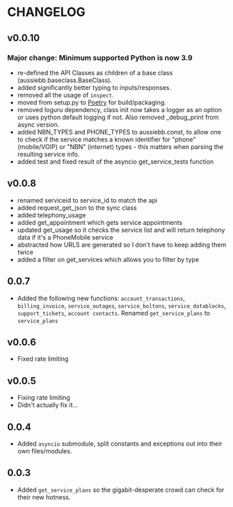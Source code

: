# CHANGELOG

## v0.0.10

### Major change: Minimum supported Python is now 3.9

   - re-defined the API Classes as children of a base class (aussiebb.baseclass.BaseClass).
   - added significantly better typing to inputs/responses.
   - removed all the usage of `inspect`.
   - moved from setup.py to [Poetry](https://python-poetry.org) for build/packaging.
   - removed loguru dependency, class init now takes a logger as an option or uses python default logging if not. Also removed _debug_print from async version.
   - added NBN_TYPES and PHONE_TYPES to aussiebb.const, to allow one to check if the service matches a known identifier for "phone" (mobile/VOIP) or "NBN" (internet) types - this matters when parsing the resulting service info.
   - added test and fixed result of the asyncio get_service_tests function

## v0.0.8

   - renamed serviceid to service_id to match the api
   - added request_get_json to the sync class
   - added telephony_usage
   - added get_appointment which gets service appointments
   - updated get_usage so it checks the service list and will return telephony data if it's a PhoneMobile service
   - abstracted how URLS are generated so I don't have to keep adding them twice
   - added a filter on get_services which allows you to filter by type

## 0.0.7 

   - Added the following new functions: `account_transactions`, `billing_invoice`, `service_outages`, `service_boltons`, `service_datablocks`, `support_tickets`, `account contacts`. Renamed `get_service_plans` to `service_plans`

## v0.0.6 

   - Fixed rate limiting

## v0.0.5

   - Fixing rate limiting
   - Didn't actually fix it...

## 0.0.4 

   - Added `asyncio` submodule, split constants and exceptions out into their own files/modules.

## 0.0.3 

   - Added `get_service_plans` so the gigabit-desperate crowd can check for their new hotness.
